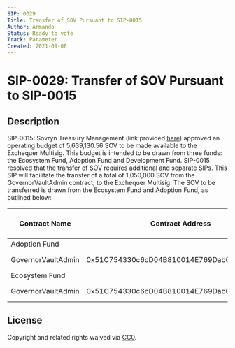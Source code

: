 ```yaml
---
SIP: 0029
Title: Transfer of SOV Pursuant to SIP-0015
Author: Armando
Status: Ready to vote
Track: Parameter
Created: 2021-09-08
---
```


# SIP-0029: Transfer of SOV Pursuant to SIP-0015

## Description

SIP-0015: Sovryn Treasury Management (link provided [here](https://github.com/DistributedCollective/SIPS/blob/main/SIP-0015.md)) approved an operating budget of 5,639,130.56 SOV to be made available to the Exchequer Multisig. 
This budget is intended to be drawn from three funds: the Ecosystem Fund, Adoption Fund and Development Fund. 
SIP-0015 resolved that the transfer of SOV requires additional and separate SIPs. This SIP will facilitate the transfer of a total of 1,050,000 SOV 
from the GovernorVaultAdmin contract, to the Exchequer Multisig. The SOV to be transferred is drawn from the Ecosystem Fund and Adoption Fund, as outlined below:

| **Contract Name** | **Contract Address** | **Vesting** | **Total Amount (SOV)** |
|--------------------------|-----------------|-----------------|-----------------|
| Adoption Fund | | | |
| GovernorVaultAdmin | 0x51C754330c6cD04B810014E769Dab0343E31409E | No vesting | 800,000 |
| Ecosystem Fund | | | |
| GovernorVaultAdmin | 0x51C754330c6cD04B810014E769Dab0343E31409E | No vesting | 250,000 |

## License
Copyright and related rights waived via [CC0](https://creativecommons.org/publicdomain/zero/1.0/).
